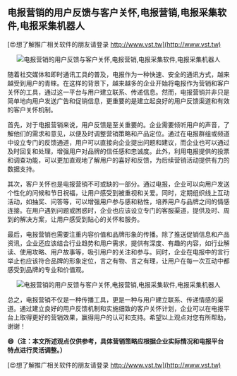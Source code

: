 ## **电报营销的用户反馈与客户关怀,电报营销,电报采集软件,电报采集机器人**

[😍想了解推广相关软件的朋友请登录 http://www.vst.tw](http://www.vst.tw)

 <center><img src="https://vst.tw/MP4/tuiguang/png/8.png" alt="电报营销的用户反馈与客户关怀,电报营销,电报采集软件,电报采集机器人"></center>

随着社交媒体和即时通讯工具的普及，电报作为一种快速、安全的通讯方式，越来越受到用户的青睐。在这样的背景下，越来越多的企业开始将电报作为营销和客户关怀的工具，通过这一平台与用户建立联系、传递信息。然而，电报营销并非只是简单地向用户发送广告和促销信息，更重要的是建立起良好的用户反馈渠道和有效的客户关怀机制。

首先，对于电报营销来说，用户反馈是至关重要的。企业需要倾听用户的声音，了解他们的需求和意见，以便及时调整营销策略和产品定位。通过在电报群组或频道中设立专门的反馈通道，用户可以直接向企业提出问题和建议，而企业也可以通过及时回复和处理，增强用户对品牌的信任感和忠诚度。此外，利用电报提供的投票和调查功能，可以更加直观地了解用户的喜好和反馈，为后续营销活动提供有力的数据支持。

其次，客户关怀也是电报营销不可或缺的一部分。通过电报，企业可以向用户发送个性化的问候和节日祝福，让用户感受到被重视和关爱。同时，定期组织线上互动活动，如抽奖、问答等，可以增强用户参与感和粘性，培养用户与品牌之间的情感连接。在用户遇到问题或困惑时，企业也应该设立专门的客服渠道，提供及时、周到的解决方案，让用户感受到贴心的关怀和服务。

最后，电报营销也需要注重内容价值和品牌形象的传播。除了推送促销信息和产品资讯，企业还应该结合行业趋势和用户需求，提供有深度、有趣的内容，如行业解读、使用攻略、用户故事等，吸引用户的关注和参与。同时，企业在电报中的言行举止也应该符合品牌的形象定位，言之有物、言之有理，让用户在每一次互动中都感受到品牌的专业和价值观。

 <center><img src="https://vst.tw/MP4/tuiguang/png/0.png" alt="电报营销的用户反馈与客户关怀,电报营销,电报采集软件,电报采集机器人"></center>

总之，电报营销不仅是一种传播工具，更是一种与用户建立联系、传递情感的渠道。通过建立良好的用户反馈机制和实施细致的客户关怀计划，企业可以在电报平台上取得更好的营销效果，赢得用户的认可和支持。希望以上观点对您有所帮助，谢谢！

**😄（注：本文所述观点仅供参考，具体营销策略应根据企业实际情况和电报平台特点进行灵活调整。）**

[😍想了解推广相关软件的朋友请登录 http://www.vst.tw](http://www.vst.tw)



